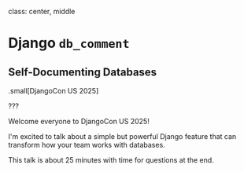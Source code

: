 class: center, middle

# Django `db_comment`
## Self-Documenting Databases

.small[DjangoCon US 2025]

???

Welcome everyone to DjangoCon US 2025!

I'm excited to talk about a simple but powerful Django feature that can transform how your team works with databases.

This talk is about 25 minutes with time for questions at the end.

